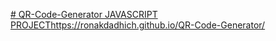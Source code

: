 [# QR-Code-Generator
JAVASCRIPT PROJECT](https://ronakdadhich.github.io/QR-Code-Generator/)https://ronakdadhich.github.io/QR-Code-Generator/
